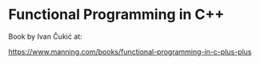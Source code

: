 # Functional Programming in C++

Book by Ivan Čukić at:

https://www.manning.com/books/functional-programming-in-c-plus-plus